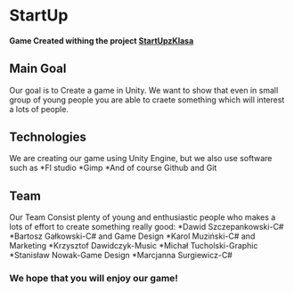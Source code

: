 # StartUp
#### Game Created withing the project [StartUpzKlasa](https://startupzklasa.pl/)
## Main Goal
Our goal is to Create a game in Unity. We want to show that even in small group of young people you are able to craete something which will interest a lots of people.
## Technologies
We are creating our game using Unity Engine, but we also use software such as
*Fl studio
*Gimp
*And of course Github and Git 
## Team
Our Team Consist plenty of young and enthusiastic people who makes a lots of effort to create something really good:
*Dawid Szczepankowski-C#
*Bartosz Gałkowski-C# and Game Design
*Karol Muziński-C# and Marketing
*Krzysztof Dawidczyk-Music
*Michał Tucholski-Graphic
*Stanisław Nowak-Game Design
*Marcjanna Surgiewicz-C#
### We hope that you will enjoy our game!
